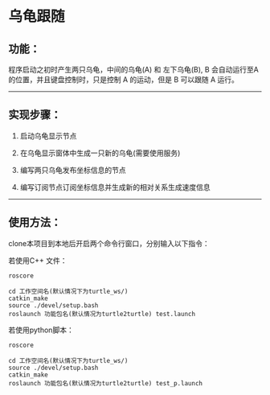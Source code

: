 # 乌龟跟随

## 功能：

程序启动之初时产生两只乌龟，中间的乌龟(A) 和 左下乌龟(B), B 会自动运行至A的位置，并且键盘控制时，只是控制 A 的运动，但是 B 可以跟随 A 运行。

****

## 实现步骤：

1.  启动乌龟显示节点

2.  在乌龟显示窗体中生成一只新的乌龟(需要使用服务)

3.  编写两只乌龟发布坐标信息的节点

4.  编写订阅节点订阅坐标信息并生成新的相对关系生成速度信息

****
## 使用方法：
clone本项目到本地后开启两个命令行窗口，分别输入以下指令：

若使用C++ 文件：

```
roscore
```

```
cd 工作空间名(默认情况下为turtle_ws/)
catkin_make
source ./devel/setup.bash
roslaunch 功能包名(默认情况为turtle2turtle) test.launch
```

若使用python脚本：
```
roscore
```

```
cd 工作空间名(默认情况下为turtle_ws/)
source ./devel/setup.bash
catkin_make
roslaunch 功能包名(默认情况为turtle2turtle) test_p.launch
```
